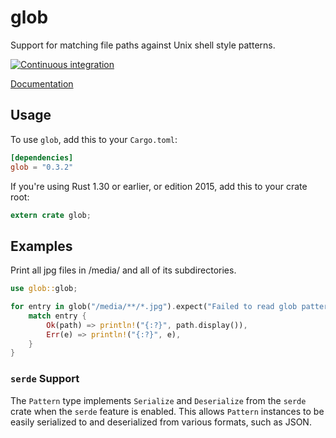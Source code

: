 glob
====

Support for matching file paths against Unix shell style patterns.

[![Continuous integration](https://github.com/rust-lang/glob/actions/workflows/rust.yml/badge.svg)](https://github.com/rust-lang/glob/actions/workflows/rust.yml)

[Documentation](https://docs.rs/glob)

## Usage

To use `glob`, add this to your `Cargo.toml`:

```toml
[dependencies]
glob = "0.3.2"
```

If you're using Rust 1.30 or earlier, or edition 2015, add this to your crate root:

```rust
extern crate glob;
```

## Examples

Print all jpg files in /media/ and all of its subdirectories.

```rust
use glob::glob;

for entry in glob("/media/**/*.jpg").expect("Failed to read glob pattern") {
    match entry {
        Ok(path) => println!("{:?}", path.display()),
        Err(e) => println!("{:?}", e),
    }
}
```

### `serde` Support

The `Pattern` type implements `Serialize` and `Deserialize` from the `serde` crate when the `serde` feature is enabled. This allows `Pattern` instances to be easily serialized to and deserialized from various formats, such as JSON.
